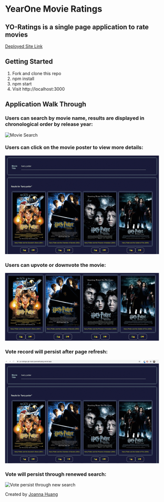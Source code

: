 # YearOne Movie Ratings

## YO-Ratings is a single page application to rate movies

[Deployed Site Link](https://yo-ratings-git-main.joannathuang.vercel.app/)

## Getting Started

1. Fork and clone this repo
2. npm install
3. npm start
4. Visit http://localhost:3000

## Application Walk Through

### Users can search by movie name, results are displayed in chronological order by release year:

![Movie Search](demo/aTz2ufJG2A.gif)

### Users can click on the movie poster to view more details:

![Movie Details](demo/J4JE8Ufk6h.gif)

### Users can upvote or downvote the movie:

![Upvote and Downvote](demo/hjQeRBcu81.gif)

### Vote record will persist after page refresh:

![Vote record persists post refresh](demo/bO4OI25Kku.gif)

### Vote will persist through renewed search:

![Vote persist through new search](demo/y1Be6JHT0R.gif)

Created by [Joanna Huang](https://github.com/jthnyc)
